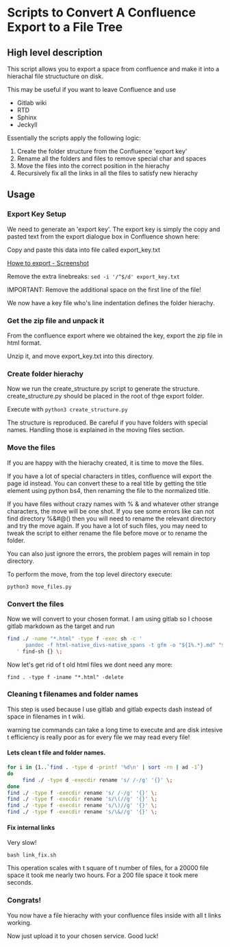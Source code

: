 # Scripts to Convert A Confluence Export to a File Tree


## High level description

This script allows you to export a space from confluence and make it into a
hierachal file structucture on disk.

This may be useful if you want to leave Confluence and use
- Gitlab wiki
- RTD
- Sphinx
- Jeckyll

Essentially the scripts apply the following logic:
1. Create the folder structure from the Confluence 'export key'
2. Rename all the folders and files to remove special char and spaces
3. Move the files into the correct position in the hierachy
4. Recursively fix all the links in all the files to satisfy new hierachy

## Usage

### Export Key Setup
We need to generate an 'export key'. The export key is simply the copy and pasted 
text from the export dialogue box in Confluence shown here:

Copy and paste this data into file called export_key.txt

[Howe to export - Screenshot](create_export_key.png)

Remove the extra linebreaks: `sed -i '/^$/d' export_key.txt`

IMPORTANT: Remove the additional space on the first line of the file!

We now have a key file who's line indentation defines the folder hierachy.


### Get the zip file and unpack it
From the confluence export where we obtained the key, export the zip file in html format.

Unzip it, and move export_key.txt into this directory.

### Create folder hierachy
Now we run the create_structure.py script to generate the structure. create_structure.py should
be placed in the root of thge export folder. 

Execute with `python3 create_structure.py`

The structure is reproduced. Be careful if you have folders with special names. Handling those is explained in the moving files section.

### Move the files

If you are happy with the hierachy created, it is time to move the files. 

If you have a lot of special characters in titles, confluence will export the
page id instead. You can convert these to a real title by getting the title
element using python bs4, then renaming the file to the normalized title.

If you have files without crazy names with % & and whatever other strange characters,
the move will be one shot. If you see some errors like can not find
directory %&#@() then you will need to rename the relevant directory and try
the move again. If you have a lot of such files, you may need to tweak the script
to either rename the file before move or to rename the folder.

You can also just ignore the errors, the problem pages will remain in top
directory.

To perform the move, from the top level directory execute:
```
python3 move_files.py
```

### Convert the files

Now we will convert to your chosen format. I am using gitlab so I choose gitlab markdown as the target and run
```bash
find ./ -name "*.html" -type f -exec sh -c '
      pandoc -f html-native_divs-native_spans -t gfm -o "${1%.*}.md" "$1"
   ' find-sh {} \;
```

Now let's get rid of t old html files we dont need any more:

```
find . -type f -iname "*.html" -delete
```

### Cleaning t filenames and folder names
This step is used because I use gitlab and gitlab expects dash instead of space in 
filenames in t wiki. 

warning tse commands can take a long time to execute and are disk intesive
t efficiency is really poor as for every file we may read every file!

#### Lets clean t file  and folder names.

```bash
for i in {1..`find . -type d -printf '%d\n' | sort -rn | ad -1`}
do
     find ./ -type d -execdir rename 's/ /-/g' '{}' \;
done
find ./ -type f -execdir rename 's/ /-/g' '{}' \;
find ./ -type f -execdir rename 's/\(//g' '{}' \;
find ./ -type f -execdir rename 's/\)//g' '{}' \;
find ./ -type f -execdir rename 's/\&//g' '{}' \;
```

#### Fix internal links
Very slow!
```
bash link_fix.sh
```
This operation scales with t square of t number of files, for a 20000 file space it took me nearly two hours. For a 200 file space it took mere seconds.

### Congrats!
You now have a file hierachy with your confluence files inside with all t links working. 

Now just upload it to your chosen service. Good luck!
